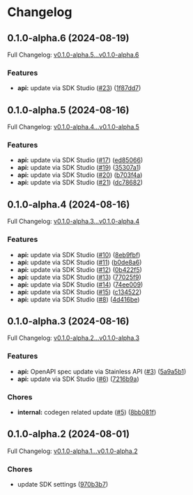 # Changelog

## 0.1.0-alpha.6 (2024-08-19)

Full Changelog: [v0.1.0-alpha.5...v0.1.0-alpha.6](https://github.com/layerswap/layerswap-sdk/compare/v0.1.0-alpha.5...v0.1.0-alpha.6)

### Features

* **api:** update via SDK Studio ([#23](https://github.com/layerswap/layerswap-sdk/issues/23)) ([1f87dd7](https://github.com/layerswap/layerswap-sdk/commit/1f87dd7e358baf01be4930f9c013323cb8f50e3a))

## 0.1.0-alpha.5 (2024-08-16)

Full Changelog: [v0.1.0-alpha.4...v0.1.0-alpha.5](https://github.com/layerswap/layerswap-sdk/compare/v0.1.0-alpha.4...v0.1.0-alpha.5)

### Features

* **api:** update via SDK Studio ([#17](https://github.com/layerswap/layerswap-sdk/issues/17)) ([ed85066](https://github.com/layerswap/layerswap-sdk/commit/ed85066443e89f5141dd77a3c881745bc189dc6e))
* **api:** update via SDK Studio ([#19](https://github.com/layerswap/layerswap-sdk/issues/19)) ([35307a1](https://github.com/layerswap/layerswap-sdk/commit/35307a181c4bf9a1b1c63b5a45906f20aa1662d2))
* **api:** update via SDK Studio ([#20](https://github.com/layerswap/layerswap-sdk/issues/20)) ([b703f4a](https://github.com/layerswap/layerswap-sdk/commit/b703f4a45e72c55db29e3de97029afe57fa1cb69))
* **api:** update via SDK Studio ([#21](https://github.com/layerswap/layerswap-sdk/issues/21)) ([dc78682](https://github.com/layerswap/layerswap-sdk/commit/dc7868268fdc84c2bf0465bca22e4422e2659934))

## 0.1.0-alpha.4 (2024-08-16)

Full Changelog: [v0.1.0-alpha.3...v0.1.0-alpha.4](https://github.com/layerswap/layerswap-sdk/compare/v0.1.0-alpha.3...v0.1.0-alpha.4)

### Features

* **api:** update via SDK Studio ([#10](https://github.com/layerswap/layerswap-sdk/issues/10)) ([8eb9fbf](https://github.com/layerswap/layerswap-sdk/commit/8eb9fbf027634fc01a1e14cdb8dd8964d42f3e6e))
* **api:** update via SDK Studio ([#11](https://github.com/layerswap/layerswap-sdk/issues/11)) ([b0de8a6](https://github.com/layerswap/layerswap-sdk/commit/b0de8a60ca78b891905fc01afd4ba85b669cbe33))
* **api:** update via SDK Studio ([#12](https://github.com/layerswap/layerswap-sdk/issues/12)) ([0b422f5](https://github.com/layerswap/layerswap-sdk/commit/0b422f551c221f3a8fe7916355a0d90e36b8f866))
* **api:** update via SDK Studio ([#13](https://github.com/layerswap/layerswap-sdk/issues/13)) ([77025f9](https://github.com/layerswap/layerswap-sdk/commit/77025f93a5c0368f9f46237506f572961e7e2955))
* **api:** update via SDK Studio ([#14](https://github.com/layerswap/layerswap-sdk/issues/14)) ([74ee009](https://github.com/layerswap/layerswap-sdk/commit/74ee009dc48db03fe46f89c1522686f0bfd80dcb))
* **api:** update via SDK Studio ([#15](https://github.com/layerswap/layerswap-sdk/issues/15)) ([c134522](https://github.com/layerswap/layerswap-sdk/commit/c1345223d1498199bc8d48d6dc5669302e3ccdbc))
* **api:** update via SDK Studio ([#8](https://github.com/layerswap/layerswap-sdk/issues/8)) ([4d416be](https://github.com/layerswap/layerswap-sdk/commit/4d416be2fda708c2486f5849b3af7d6fe42f02be))

## 0.1.0-alpha.3 (2024-08-16)

Full Changelog: [v0.1.0-alpha.2...v0.1.0-alpha.3](https://github.com/layerswap/layerswap-sdk/compare/v0.1.0-alpha.2...v0.1.0-alpha.3)

### Features

* **api:** OpenAPI spec update via Stainless API ([#3](https://github.com/layerswap/layerswap-sdk/issues/3)) ([5a9a5b1](https://github.com/layerswap/layerswap-sdk/commit/5a9a5b1cfc1c9181b0d79f3bdc4d34393113bc28))
* **api:** update via SDK Studio ([#6](https://github.com/layerswap/layerswap-sdk/issues/6)) ([7216b9a](https://github.com/layerswap/layerswap-sdk/commit/7216b9a880329536cc4bda1136146f316e140f53))


### Chores

* **internal:** codegen related update ([#5](https://github.com/layerswap/layerswap-sdk/issues/5)) ([8bb081f](https://github.com/layerswap/layerswap-sdk/commit/8bb081f82a964d095c3174de10db4bb2624921cf))

## 0.1.0-alpha.2 (2024-08-01)

Full Changelog: [v0.1.0-alpha.1...v0.1.0-alpha.2](https://github.com/layerswap/layerswap-sdk/compare/v0.1.0-alpha.1...v0.1.0-alpha.2)

### Chores

* update SDK settings ([970b3b7](https://github.com/layerswap/layerswap-sdk/commit/970b3b7f636d7958f7621eb64e40d0249b651783))
